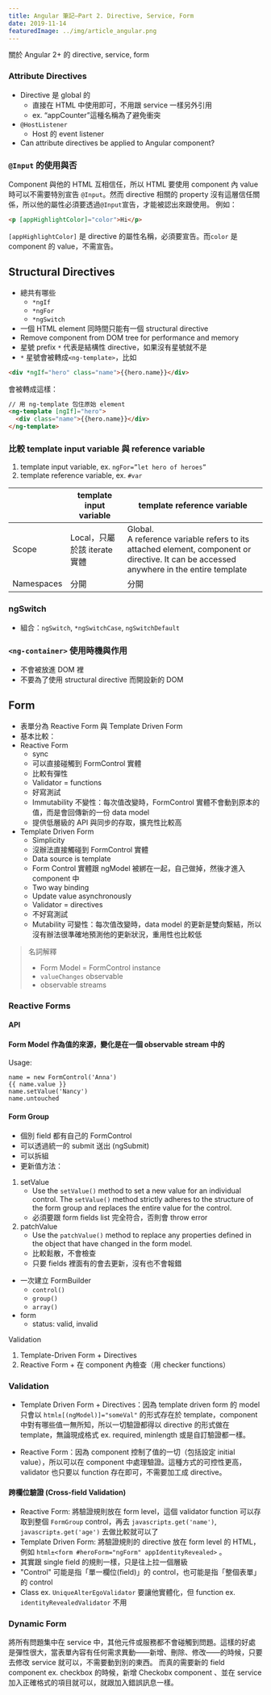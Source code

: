 ```yaml
---
title: Angular 筆記—Part 2. Directive, Service, Form
date: 2019-11-14
featuredImage: ../img/article_angular.png
---
```


關於 Angular 2+ 的 directive, service, form


### Attribute Directives
- Directive 是 global 的
    - 直接在 HTML 中使用即可，不用跟 service 一樣另外引用
    - ex. “appCounter”這種名稱為了避免衝突
- `@HostListener`
    - Host 的 event listener
- Can attribute directives be applied to Angular component?


### `@Input` 的使用與否
Component 與他的 HTML 互相信任，所以 HTML 要使用 component 內 value 時可以不需要特別宣告 `@Input`。然而 directive 相關的 property 沒有這層信任關係，所以他的屬性必須要透過`@Input`宣告，才能被認出來跟使用。
例如：
```html
<p [appHighlightColor]="color">Hi</p>
```

`[appHighlightColor]` 是 directive 的屬性名稱，必須要宣告。而`color` 是 component 的 value，不需宣告。


## Structural Directives

- 總共有哪些
  - `*ngIf`
  - `*ngFor`
  - `*ngSwitch`
- 一個 HTML element 同時間只能有一個 structural directive
- Remove component from DOM tree for performance and memory
- 星號 prefix `*` 代表是結構性 directive，如果沒有星號就不是
- `*` 星號會被轉成`<ng-template>`，比如

```html
<div *ngIf="hero" class="name">{{hero.name}}</div>
```

會被轉成這樣：

```html
// 用 ng-template 包住原始 element
<ng-template [ngIf]="hero">
  <div class="name">{{hero.name}}</div>
</ng-template>
``` 
    

### 比較 template input variable 與 reference variable
1. template input variable, ex. `ngFor=”let hero of heroes”`
2. template reference variable, ex. `#var`

|            | template input variable | template reference variable                                                                                                  |
| ---------- | --------------------------------------------------------- | ------------------------------------------------------------------------------------------------------------------------------------------ |
| Scope      | Local，只屬於該 iterate 實體                                     | Global.<br>A reference variable refers to its attached element, component or directive. It can be accessed anywhere in the entire template |
| Namespaces | 分開                                                        | 分開                                                                                                                                         |




### ngSwitch

- 組合：`ngSwitch`, `*ngSwitchCase`, `ngSwitchDefault`

### `<ng-container>` 使用時機與作用

- 不會被放進 DOM 裡
- 不要為了使用 structural directive 而開設新的 DOM


## Form

- 表單分為 Reactive Form 與 Template Driven Form
- 基本比較：
-  Reactive Form
	- sync
	- 可以直接碰觸到 FormControl 實體
	- 比較有彈性
	- Validator = functions
	- 好寫測試
	- Immutability 不變性：每次值改變時，FormControl 實體不會動到原本的值，而是會回傳新的一份 data model
	- 提供低層級的 API 與同步的存取，擴充性比較高
- Template Driven Form
	- Simplicity
	- 沒辦法直接觸碰到 FormControl 實體
	- Data source is template
	- Form Control 實體跟 ngModel 被綁在一起，自己做掉，然後才進入 component 中
	- Two way binding
	- Update value asynchronously
	- Validator = directives
	- 不好寫測試
	- Mutability 可變性：每次值改變時，data model 的更新是雙向繫結，所以沒有辦法很準確地預測他的更新狀況，重用性也比較低

> 名詞解釋
>- Form Model = FormControl instance
>- `valueChanges` observable
>- observable streams


### Reactive Forms

#### API

#### Form Model 作為值的來源，變化是在一個 observable stream 中的

Usage:

```javscript
name = new FormControl('Anna')
{{ name.value }}
name.setValue('Nancy')
name.untouched
```

#### Form Group

- 個別 field 都有自己的 FormControl
- 可以透過統一的 submit 送出 (ngSubmit)
- 可以拆組
- 更新值方法：
1. setValue
    - Use the `setValue()` method to set a new value for an individual control. The `setValue()` method strictly adheres to the structure of the form group and replaces the entire value for the control.
    - 必須要跟 form fields list 完全符合，否則會 throw error
2. patchValue
    - Use the `patchValue()` method to replace any properties defined in the object that have changed in the form model.
    - 比較鬆散，不會檢查
    - 只要 fields 裡面有的會去更新，沒有也不會報錯
- 一次建立 FormBuilder
    - `control()`
    - `group()`
    - `array()`
- form
    - status: valid, invalid


Validation
1. Template-Driven Form + Directives
2. Reactive Form + 在 component 內檢查（用 checker functions）


### Validation
- Template Driven Form + Directives：因為 template driven form 的 model 只會以 `html±[(ngModel)]="someVal"` 的形式存在於 template，component 中對有哪些值一無所知，所以一切驗證都得以 directive 的形式做在 template，無論現成格式 ex. required, minlength 或是自訂驗證都一樣。

- Reactive Form：因為 component 控制了值的一切（包括設定 initial value），所以可以在 component 中處理驗證。這種方式的可控性更高，validator 也只要以 function 存在即可，不需要加工成 directive。

#### 跨欄位驗證 (Cross-field Validation)

- Reactive Form: 將驗證規則放在 form level，這個 validator function 可以存取到整個 `FormGroup` control，再去 `javascript±.get('name')`, `javascript±.get('age')` 去做比較就可以了
- Template Driven Form: 將驗證規則的 directive 放在 form level 的 HTML，例如 `html±<form #heroForm="ngForm" appIdentityRevealed>` 。
- 其實跟 single field 的規則一樣，只是往上拉一個層級
- "Control" 可能是指「單一欄位(field)」的 control，也可能是指「整個表單」的 control
- Class ex. `UniqueAlterEgoValidator` 要讓他實體化，但 function ex. `identityRevealedValidator` 不用


### Dynamic Form

將所有問題集中在 service 中，其他元件或服務都不會碰觸到問題。這樣的好處是彈性很大，當表單內容有任何需求異動——新增、刪除、修改——的時候，只要去修改 service 就可以，不需要動到別的東西。 而真的需要新的 field component ex. checkbox 的時候，新增 Checkobx component 、並在 service 加入正確格式的項目就可以，就跟加入錯誤訊息一樣。
